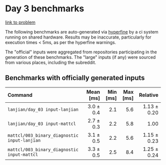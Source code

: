 # Day 3 benchmarks

[link to problem](http://adventofcode.com/2021/day/3)

The following benchmarks are auto-generated via [hyperfine](https://github.com/sharkdp/hyperfine) by a ci system running on shared hardware. Results may be inaccurate, particularly for execution times < 5ms, as per the hyperfine warnings.

The "official" inputs were aggregated from repositories participating in the generation of these benchmarks. The "large" inputs (if any) were sourced from various places, including the subreddit.

## Benchmarks with officially generated inputs
| Command | Mean [ms] | Min [ms] | Max [ms] | Relative |
|:---|---:|---:|---:|---:|
| `lanjian/day_03 input-lanjian` | 3.0 ± 0.4 | 2.1 | 5.6 | 1.13 ± 0.20 |
| `lanjian/day_03 input-mattcl` | 2.7 ± 0.3 | 2.2 | 5.8 | 1.00 |
| `mattcl/003_binary_diagnostic input-lanjian` | 3.1 ± 0.5 | 2.2 | 5.6 | 1.15 ± 0.23 |
| `mattcl/003_binary_diagnostic input-mattcl` | 3.3 ± 0.5 | 2.5 | 8.4 | 1.25 ± 0.24 |
